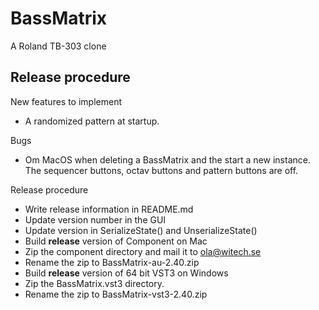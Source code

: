 # BassMatrix

A Roland TB-303 clone

## Release procedure

New features to implement

* A randomized pattern at startup.

Bugs
* Om MacOS when deleting a BassMatrix and the start a new instance. The sequencer buttons, octav buttons and pattern buttons are off.

Release procedure

* Write release information in README.md
* Update version number in the GUI
* Update version in SerializeState() and UnserializeState()
* Build **release** version of Component on Mac
* Zip the component directory and mail it to ola@witech.se
* Rename the zip to BassMatrix-au-2.40.zip
* Build **release** version of 64 bit VST3 on Windows
* Zip the BassMatrix.vst3 directory.
* Rename the zip to BassMatrix-vst3-2.40.zip
